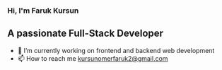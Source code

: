 ### Hi, I'm Faruk Kursun



## A passionate Full-Stack Developer

- 🔭 I’m currently working on frontend and backend web development
- 📫 How to reach me kursunomerfaruk2@gmail.com


